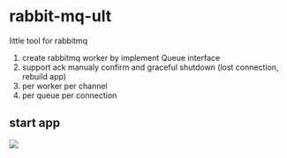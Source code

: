 # rabbit-mq-ult
little tool for rabbitmq

1. create rabbitmq worker by implement Queue interface
2. support ack manualy confirm and graceful shutdown (lost connection, rebuild app)
3. per worker per channel
4. per queue per connection

## start app
[<img src="https://github.com/cuongtranba/rabbit-mq-ult/rbmq.png">](http://google.com.au/)
